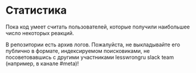 # Статистика

Пока код умеет считать пользователей, которые получили наибольшее число
некоторых реакций.

В репозитории есть архив логов. Пожалуйста, не выкладывайте его публично в
формате, индексируемом поисковиками, не посоветовавшись с другими участниками
lesswrongru slack team (например, в канале #meta)!
